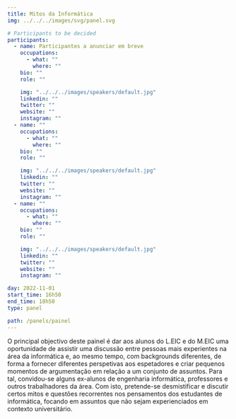 ```yaml
---
title: Mitos da Informática
img: ../../../images/svg/panel.svg

# Participants to be decided
participants:
  - name: Participantes a anunciar em breve
    occupations:
      - what: ""
        where: ""
    bio: ""
    role: ""

    img: "../../../images/speakers/default.jpg"
    linkedin: ""
    twitter: ""
    website: ""
    instagram: ""
  - name: ""
    occupations:
      - what: ""
        where: ""
    bio: ""
    role: ""

    img: "../../../images/speakers/default.jpg"
    linkedin: ""
    twitter: ""
    website: ""
    instagram: ""
  - name: ""
    occupations:
      - what: ""
        where: ""
    bio: ""
    role: ""

    img: "../../../images/speakers/default.jpg"
    linkedin: ""
    twitter: ""
    website: ""
    instagram: ""

day: 2022-11-01
start_time: 16h50
end_time: 18h50
type: panel

path: /panels/painel
---
```


O principal objectivo deste painel é dar aos alunos do L.EIC e do M.EIC uma oportunidade de assistir uma discussão entre pessoas mais experientes na área da informática e, ao mesmo tempo, com backgrounds diferentes, de forma a fornecer diferentes perspetivas aos espetadores e criar pequenos momentos de argumentação em relação a um conjunto de assuntos. Para tal, convidou-se alguns ex-alunos de engenharia informática, professores e outros trabalhadores da área. Com isto, pretende-se desmistificar e discutir certos mitos e questões recorrentes nos pensamentos dos estudantes de informática, focando em assuntos que não sejam experienciados em contexto universitário.
